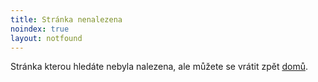 ```yaml
---
title: Stránka nenalezena
noindex: true
layout: notfound
---
```


Stránka kterou hledáte nebyla nalezena, ale můžete se vrátit zpět [domů](/).